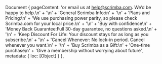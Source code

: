 Document {
pageContent: 'or email us at help@scrimba.com. We’d be happy to help.\n' +
'\n' +
'General Scrimba Info:\n' +
'\n' +
'Plans and Pricing:\n' +
'We use purchasing power parity, so please check Scrimba.com for your local price.\n' +
'\n' +
'Buy with confidence\n' +
'Money Back Guarantee:Full 30-day guarantee, no questions asked.\n' +
'\n' +
'Keep Discount For Life: Your discount stays for as long as you subscribe.\n' +
'\n' +
'Cancel Whenever: No lock-in period. Cancel whenever you want.\n' +
'\n' +
'Buy Scrimba as a Gift:\n' +
'One-time purchase\n' +
'Give a membership without worrying about future',
metadata: { loc: [Object] }
},
